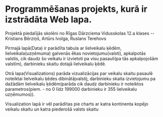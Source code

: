# Programmēšanas projekts, kurā ir izstrādāta Web lapa.
Projektā piedalījās skolēni no Rīgas Dārzciema Vidusskolas 12.a klases -- Kristians Bērziņš, Artūrs Ivolga, Ruslans Terehovs

Pirmajā lapā(Data) ir parādīta tabula ar lielveikalu ķēdēm, lielveikala(uzņēmuma) galvenās ēkas novietojumu(valsti), apkalpotās valstis, cik daudz šo veikalu ir izvietoti pa visu pasauli(pa tās apkalpojošām valstīm), darbinieku skaitu dotajā lielveikalu ķēdē.

Otrā lapa(Visualizations) parāda vizualizācijas par veikalu skaitu pasaulē noteiktai lielveikalu ķēdes dibinātājvalstij, darbinieku skaita izvietojumu pa dažādām lielveikalu ķēdēm(parāda cik daudz darbinieku ir noteiktos parametros(piem. - no 0 līdz 199000 darbinieku ir 355 lielveikalu uzņēmumos)).

Visualization lapā ir vēl parādītas pie charts ar katra kontinenta kopējo veikalu skaitu un katra piederošā valsts skaitu
